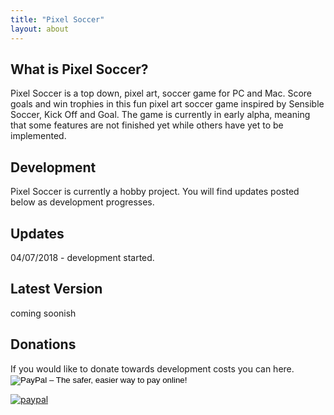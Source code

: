 ```yaml
---
title: "Pixel Soccer"
layout: about
---
```

<h2>What is Pixel Soccer?</h2>

Pixel Soccer is a top down, pixel art, soccer game for PC and Mac. Score goals and win trophies in this fun pixel art soccer game inspired by Sensible Soccer, Kick Off and Goal. The game is currently in early alpha, meaning that some features are not finished yet while others have yet to be implemented. 

<h2>Development</h2>
Pixel Soccer is currently a hobby project. You will find updates posted below as development progresses.

<h2>Updates</h2>
04/07/2018 - development started.

<h2>Latest Version</h2>
coming soonish

<h2>Donations</h2>
If you would like to donate towards development costs you can here. 

<form action="https://www.paypal.com/cgi-bin/webscr" method="post" target="_top">
<input type="hidden" name="cmd" value="_s-xclick">
<input type="hidden" name="hosted_button_id" value="GYU2AZWBW27SG">
<input type="image" src="https://www.paypalobjects.com/en_GB/i/btn/btn_donate_LG.gif" border="0" name="submit" alt="PayPal – The safer, easier way to pay online!">
<img alt="" border="0" src="https://www.paypalobjects.com/en_GB/i/scr/pixel.gif" width="1" height="1">
</form>

[![paypal](https://www.paypalobjects.com/en_GB/i/scr/pixel.gif)](https://www.paypal.com/cgi-bin/webscr?cmd=_s-xclick&hosted_button_id=GYU2AZWBW27SG)

